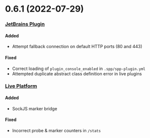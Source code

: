 # 0.6.1 (2022-07-29)

### [JetBrains Plugin](https://github.com/sourceplusplus/interface-jetbrains)

#### Added
- Attempt fallback connection on default HTTP ports (80 and 443)

#### Fixed
- Correct loading of `plugin_console_enabled` in `.spp/spp-plugin.yml`
- Attempted duplicate abstract class definition error in live plugins

### [Live Platform](https://github.com/sourceplusplus/live-platform)

#### Added
- SockJS marker bridge

#### Fixed
- Incorrect probe & marker counters in `/stats`
